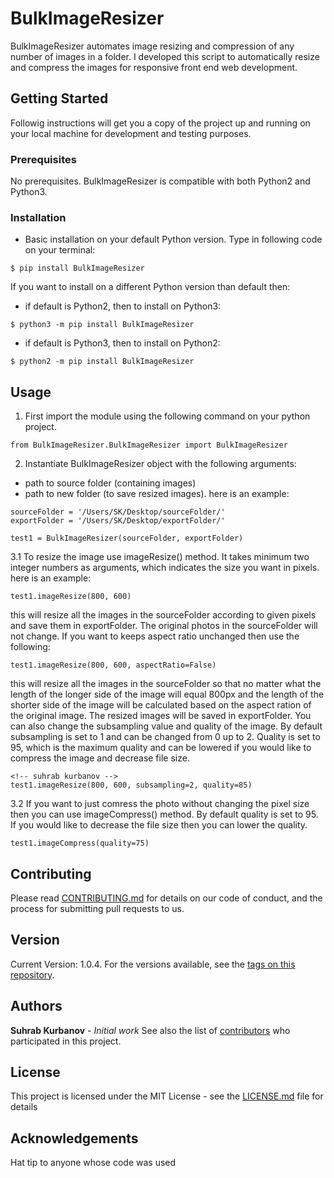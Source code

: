 # BulkImageResizer

 BulkImageResizer automates image resizing and compression of any number of images in a folder. I developed this script to automatically resize and compress the images for responsive front end web development.

## Getting Started

Followig instructions will get you a copy of the project up and running on your local machine for development and testing purposes.

### Prerequisites

No prerequisites. BulkImageResizer is compatible with both Python2 and Python3.

### Installation

* Basic installation on your default Python version. Type in following code on your terminal:
```
$ pip install BulkImageResizer
```
If you want to install on a different Python version than default then:
* if default is Python2, then to install on Python3:
```
$ python3 -m pip install BulkImageResizer
```
* if default is Python3, then to install on Python2:
```
$ python2 -m pip install BulkImageResizer
```

## Usage

1. First import the module using the following command on your python project.
```
from BulkImageResizer.BulkImageResizer import BulkImageResizer
```
2. Instantiate BulkImageResizer object with the following arguments:
 * path to source folder (containing images)
 * path to new folder (to save resized images).
 here is an example:
```
sourceFolder = '/Users/SK/Desktop/sourceFolder/'
exportFolder = '/Users/SK/Desktop/exportFolder/'

test1 = BulkImageResizer(sourceFolder, exportFolder)
```
3.1 To resize the image use imageResize() method. It takes minimum two integer numbers as arguments, which indicates the size you want in pixels. 
 here is an example:
```
test1.imageResize(800, 600)
```
 this will resize all the images in the sourceFolder according to given pixels and save them in exportFolder. The original photos in the sourceFolder will not change. 
 If you want to keeps aspect ratio unchanged then use the following:
```
test1.imageResize(800, 600, aspectRatio=False)
```
 this will resize all the images in the sourceFolder so that no matter what the length of the longer side of the image will equal 800px and the length of the shorter side of the image will be calculated based on the aspect ration of the original image. The resized images will be saved in exportFolder.
 You can also change the subsampling value and quality of the image. By default subsampling is set to 1 and can be changed from 0 up to 2. Quality is set to 95, which is the maximum quality and can be lowered if you would like to compress the image and decrease file size.
```
<!-- suhrab kurbanov -->
test1.imageResize(800, 600, subsampling=2, quality=85)
```
3.2 If you want to just comress the photo without changing the pixel size then you can use imageCompress() method. By default quality is set to 95. If you would like to decrease the file size then you can lower the quality.
```
test1.imageCompress(quality=75)
```

## Contributing

Please read [CONTRIBUTING.md](CONTRIBUTING.md) for details on our code of conduct, and the process for submitting pull requests to us.

## Version

Current Version: 1.0.4. For the versions available, see the [tags on this repository](https://github.com/suhrabjan/BulkImageResizer/tags).

## Authors

**Suhrab Kurbanov** - *Initial work*
See also the list of [contributors](https://github.com/suhrabjan/BulkImageResizer/graphs/contributors) who participated in this project.

## License

This project is licensed under the MIT License - see the [LICENSE.md](LICENSE.md) file for details

## Acknowledgements

Hat tip to anyone whose code was used
